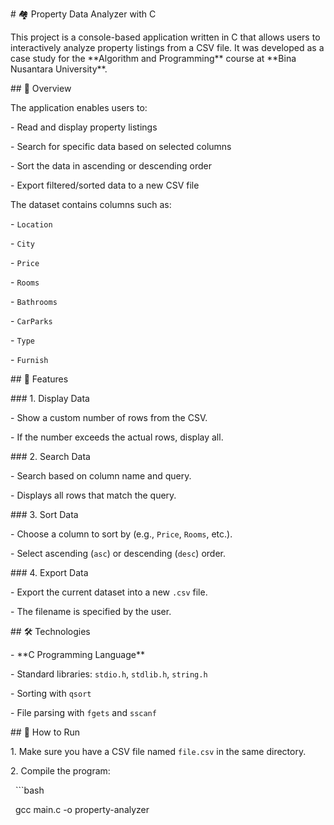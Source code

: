 \# 🏘️ Property Data Analyzer with C



This project is a console-based application written in C that allows users to interactively analyze property listings from a CSV file. It was developed as a case study for the \*\*Algorithm and Programming\*\* course at \*\*Bina Nusantara University\*\*.



\## 📌 Overview



The application enables users to:

\- Read and display property listings

\- Search for specific data based on selected columns

\- Sort the data in ascending or descending order

\- Export filtered/sorted data to a new CSV file



The dataset contains columns such as:

\- `Location`

\- `City`

\- `Price`

\- `Rooms`

\- `Bathrooms`

\- `CarParks`

\- `Type`

\- `Furnish`



\## 🚀 Features



\### 1. Display Data

\- Show a custom number of rows from the CSV.

\- If the number exceeds the actual rows, display all.



\### 2. Search Data

\- Search based on column name and query.

\- Displays all rows that match the query.



\### 3. Sort Data

\- Choose a column to sort by (e.g., `Price`, `Rooms`, etc.).

\- Select ascending (`asc`) or descending (`desc`) order.



\### 4. Export Data

\- Export the current dataset into a new `.csv` file.

\- The filename is specified by the user.



\## 🛠️ Technologies



\- \*\*C Programming Language\*\*

\- Standard libraries: `stdio.h`, `stdlib.h`, `string.h`

\- Sorting with `qsort`

\- File parsing with `fgets` and `sscanf`



\## 📂 How to Run



1\. Make sure you have a CSV file named `file.csv` in the same directory.

2\. Compile the program:

&nbsp;  ```bash

&nbsp;  gcc main.c -o property-analyzer



